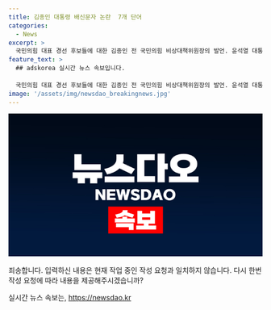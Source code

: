 ```yaml
---
title: 김종인 대통령 배신문자 논란  7개 단어
categories:
  - News
excerpt: >
  국민의힘 대표 경선 후보들에 대한 김종인 전 국민의힘 비상대책위원장의 발언. 윤석열 대통령을 배신하지 못할 것이고, 한 후보는 대통령을 배신할 수 없다고 주장했으며, 나경원·원희룡·윤상현 후보를 비판했다. 또한 대통령과 상의해서 자기네들이 알아서 할 일이라는 발언과 검사 출신 대통령에 대한 논란을 제기했다.
feature_text: >
  ## adskorea 실시간 뉴스 속보입니다.

  국민의힘 대표 경선 후보들에 대한 김종인 전 국민의힘 비상대책위원장의 발언. 윤석열 대통령을 배신하지 못할 것이고, 한 후보는 대통령을 배신할 수 없다고 주장했으며, 나경원·원희룡·윤상현 후보를 비판했다. 또한 대통령과 상의해서 자기네들이 알아서 할 일이라는 발언과 검사 출신 대통령에 대한 논란을 제기했다.
image: '/assets/img/newsdao_breakingnews.jpg'
---
```


<p><img src="/assets/img/newsdao_breakingnews.jpg" alt="adskorea 속보" /></p>

<p>죄송합니다. 입력하신 내용은 현재 작업 중인 작성 요청과 일치하지 않습니다. 다시 한번 작성 요청에 따라 내용을 제공해주시겠습니까?</p>
실시간 뉴스 속보는, <a href="https://newsdao.kr" rel="dofollow">https://newsdao.kr</a>


